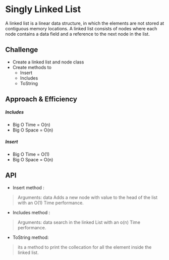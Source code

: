 # Singly Linked List

A linked list is a linear data structure, in which the elements are not stored at contiguous memory locations.
A linked list consists of nodes where each node contains a data field and a reference to the next node in the list.

## Challenge
- Create a linked list and node class 
- Create methods to 
  - Insert 
  - Includes 
  - ToString

## Approach & Efficiency
##### Includes
- Big O Time = O(n)
- Big O Space = O(n)

##### Insert
- Big O Time = O(1) 
- Big O Space = O(n)


## API
- Insert method :

> Arguments: data Adds a new node with value to the head of the list with an O(1) Time performance.

- Includes method :

> Arguments: data search in the linked List with an o(n) Time performance. 

- ToString method:

> its a method to print the collecation for all the element inside the linked list.



